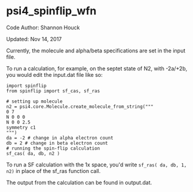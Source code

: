 # psi4_spinflip_wfn
Code Author: Shannon Houck

Updated: Nov 14, 2017

Currently, the molecule and alpha/beta specifications are set in the input file.

To run a calculation, for example, on the septet state of N2, with -2a/+2b, 
you would edit the input.dat file like so:

```
import spinflip
from spinflip import sf_cas, sf_ras

# setting up molecule
n2 = psi4.core.Molecule.create_molecule_from_string("""
0 7
N 0 0 0
N 0 0 2.5
symmetry c1
""")
da = -2 # change in alpha electron count
db = 2 # change in beta electron count
# running the spin-flip calculation
sf_cas( da, db, n2 )
```

To run a SF calculation with the 1x space, you'd write  `sf_ras( da, db, 1, n2)` 
in place of the sf_ras function call.

The output from the calculation can be found in output.dat.
